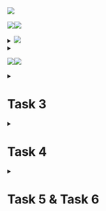 <img src="https://fonts.freepik.com/api/render?variantId=11811&fontSize=72&text=Tasks+for+VSD+Squadron+FM">
<p><img src="https://fonts.freepik.com/api/render?variantId=11255&fontSize=24&text=This%20repo%20is%20created%20by%20Axat%20Gadhwal%20oF%20Gra"><img src="https://fonts.freepik.com/api/render?variantId=11255&fontSize=24&text=de%207th%20of%20APS%20Varanasi"></p>
<details><summary><img src="https://fonts.freepik.com/api/render?variantId=12086&fontSize=48&text=Task%201%20%3A%20Verilog%20code%20and%20PCF%20File%20Analysis"></summary>

<details><summary><H2>⚠Precautions and Steps before starting</H2></summary>

We need to make sure several things...

 <H3> - @ First refer to Datasheet and make sure that all steps are performed correctly.</H3>
           + Refer to <a href="https://github.com/Axat-Gadhwal/VSD-Squadron-FM-Project/commit/364cd6ba9da9dd026fda9a84b65e62c78609b679"> Datasheet</a>

> Make sure that all steps in the datasheet are performed correctly{installation, setup, etc.....}

## Let's begin...😲😲

After starting The Virtual Machine, it should look as follows :-
<br><Img Src="https://github.com/Axat-Gadhwal/Images-VSD-Internship/blob/main/Screenshot%20(257).png?raw=true">

### Open the terminal
<Img src="https://github.com/Axat-Gadhwal/Images-VSD-Internship/blob/main/Screenshot%20(264).png?raw=true">

### Navigate to `VSDSquadron_FM` directory because all projects are located there.
> Later navigating to the `blink_led` directory because all the things required to flash led like Makefile, ASC Code
<Img src="https://github.com/Axat-Gadhwal/Images-VSD-Internship/blob/main/Screenshot%20(266).png?raw=true">

### Seeing the contents of the blink_led....
<Img Src="https://github.com/Axat-Gadhwal/Images-VSD-Internship/blob/main/Screenshot%20(267).png?raw=true">

## Now we have made the base... Learning about these in later documents...

</details>

<details><summary><H2>Navigating files needed to execute the RGB Led Blinking Program</H2></summary>

## Till now we had seen the contents of the "blink_led" directory. Studing in deeper about them now....

> Use `nano` to see the files in a text editor called **nano**. Such as `nano Makefile` to see the Makefile, etc....

## Contents of "blink_led":-

### 1. Makefile
<br>`nano Makefile` to see the Makefile
<img src="https://github.com/Axat-Gadhwal/Images-VSD-Internship/blob/main/Screenshot%20(268).png?raw=true">
<br>Makefile Content
<img src="https://github.com/Axat-Gadhwal/Images-VSD-Internship/blob/main/Screenshot%20(269).png?raw=true">

### 2. Verilog Code{rgb_blink.v}
> `.v` stands for verilog
<p>`nano rgb_blink.v` to see the  Verilog file</p>
<img src="![image](https://github.com/user-attachments/assets/5bd39a72-a6c6-4a13-aef2-31487a2f1aa3)">
 <p>Verilog file content</p>
<img src="https://github.com/Axat-Gadhwal/Images-VSD-Internship/blob/main/Screenshot%20(271).png?raw=true">

### 3. PCF File{VSDSquadronFM.pcf}
> `.pcf` stands for PCF file format such as `.txt`.
<p>`nano VSDSquadronFM.pcf` to see the PCF File</p>
<img src="https://github.com/Axat-Gadhwal/Images-VSD-Internship/blob/main/Screenshot%20(272).png?raw=true">
<br>PCF File Content
<img src="https://github.com/Axat-Gadhwal/Images-VSD-Internship/blob/main/Screenshot%20(273).png?raw=true">

### 4. JSON Code{rgb_blink.json}
> `.json` stands for **json** file format.
<p>JSON File Content</p>
<img src="https://github.com/Axat-Gadhwal/Images-VSD-Internship/blob/main/Screenshot%20(274).png?raw=true">

### 5. ASC Code{rgb_blink.asc}
> `.asc` for **asc** file format.
<p>`nano rgb_blink.asc` to see the ASC File</p>
<img src="https://github.com/Axat-Gadhwal/Images-VSD-Internship/blob/main/Screenshot%20(275).png?raw=true">
> Unable to show the `asc` file's content. See later topics to see that...

### 6. Module Timings{rgb_blink.timings}
> `.timings` for **Module Timings**.
<P>`nano rgb_blink.timings` to see the Module Timings' file.</P>
<img src="https://github.com/Axat-Gadhwal/Images-VSD-Internship/blob/main/Screenshot%20(276).png?raw=true">
<br> Module Timings File Content
<img src="https://github.com/Axat-Gadhwal/Images-VSD-Internship/blob/main/Screenshot%20(277).png?raw=true">

</details>

<details><summary><H2> Step 1 - Understanding the Verilog code</H2></summary>
  


##  We need to understand this verilog code:-
     //----------------------------------------------------------------------------
    //                                                                          --
    //                         Module Declaration                               --
    //                                                                          --
    //----------------------------------------------------------------------------
    module top (
      // outputs
      output wire led_red  , // Red
      output wire led_blue , // Blue
      output wire led_green , // Green
      input wire hw_clk,  // Hardware Oscillator, not the internal oscillator
      output wire testwire
    );
    
      wire        int_osc            ;
      reg  [27:0] frequency_counter_i;
    
      assign testwire = frequency_counter_i[5];
     
      always @(posedge int_osc) begin
        frequency_counter_i <= frequency_counter_i + 1'b1;
      end
    
    
    //----------------------------------------------------------------------------
    //                                                                          --
    //                       Counter                                            --
    //                                                                          --
    //----------------------------------------------------------------------------
    
    //----------------------------------------------------------------------------
    //                                                                          --
    //                       Internal Oscillator                                --
    //                                                                          --
    //----------------------------------------------------------------------------
      SB_HFOSC #(.CLKHF_DIV ("0b10")) u_SB_HFOSC ( .CLKHFPU(1'b1), .CLKHFEN(1'b1), .CLKHF(int_osc));
    
    
    //----------------------------------------------------------------------------
    //                                                                          --
    //                       Instantiate RGB primitive                          --
    //                                                                          --
    //----------------------------------------------------------------------------
      SB_RGBA_DRV RGB_DRIVER (
        .RGBLEDEN(1'b1                                            ),
        .RGB0PWM (1'b0), // red
        .RGB1PWM (1'b0), // green
        .RGB2PWM (1'b1), // blue
        .CURREN  (1'b1                                            ),
        .RGB0    (led_red                                       ), //Actual Hardware connection
        .RGB1    (led_green                                       ),
        .RGB2    (led_blue                                        )
      );
      defparam RGB_DRIVER.RGB0_CURRENT = "0b000001";
      defparam RGB_DRIVER.RGB1_CURRENT = "0b000001";
      defparam RGB_DRIVER.RGB2_CURRENT = "0b000001";
    
    endmodule
## Purpose

  ### The purpose of this Verilog code is that it controls the RGB Led based on the Clock Inputs

  
   <details><summary><H3> Explanation of Verilog code </H3></summary>
     
<p>We need to understand this verilog code :-</p>


   
       module top (
      // outputs
      output wire led_red  , // Red
      output wire led_blue , // Blue
      output wire led_green , // Green
      input wire hw_clk,  // Hardware Oscillator, not the internal oscillator
      output wire testwire
     );






## Module Declaration

<p>The line module top ( begins the definition of a module named top. In Verilog, a module is a fundamental building block that encapsulates a design or a part of a design</p>







## Ports

<p>The ports are defined within the parentheses. Ports are the inputs and outputs of the module that allow it to interact with other modules or external signals.</p>

### Output Ports
 
   **output wire led_red:**
  This declares an output port named led_red, which is a wire type. It is intended to control the red component of an RGB LED.

  **output wire led_blue:**
  This declares an output port named led_blue, which controls the blue component of the RGB LED.

 **output wire led_green:**
This declares an output port named led_green, which controls the green component of the RGB LED.



### Input Ports

**input wire hw_clk:**
This declares an input port named hw_clk, which is a wire type. It represents the hardware oscillator clock input. This clock signal is used to synchronize operations within the module.









### Additional Output Port

**output wire testwire**
This declares another output port named testwire. The purpose of this port is typically for testing or debugging purposes, allowing you to output a signal that can be monitored externally.







### Summary

<p>The top module is designed to control an RGB LED with three output ports (for red, blue, and green) and takes a hardware clock input. It also includes an additional output for testing purposes. The actual functionality of how these outputs are driven would be defined in the rest of the module's code, which is not included in this snippet.</p>










</details>


<details><summary><H3>Internal Logic Components Analysis</H3></summary>


<details><summary><H4>Internal Oscillator (SB_HFOSC) instantiation</H4></summary>

#### The internal oscillator in the Verilog code is instantiated using the SB_HFOSC module, which generates a high-frequency clock signal for the design. Here’s a brief overview of its instantiation:

       SB_HFOSC #(.CLKHF_DIV ("0b10")) u_SB_HFOSC (
          .CLKHFPU(1'b1), // Power-up the oscillator
          .CLKHFEN(1'b1), // Enable the oscillator
          .CLKHF(int_osc) // Output clock signal
      );

## Purpose

<p>Generates a high-frequency clock signal (int_osc).</p>





## Parameters

#### CLKHF_DIV ("0b10"): 
Divides the output frequency by 2.








## Connections{Control Signals}

### CLKHFPU
<p>This connection basically powers up the oscillator</p>








### CLKHFEN

<P>This connection basically enables the Oscillator</P>










### CLKHF


<p>Output connected to internal int_osc signal</p>















## Summary

<p>This oscillator provides the clock signal used by the frequency counter and other components in the design.</p>










</details>






<details><summary style="font-size: 34em;"><H4>Frequency Counter Logic</H4></summary>
 
- A 28-bit register (frequency_counter_i) counts clock cycles from the internal oscillator.
* It increments on each rising edge of int_osc.

  <br>The 5th bit of the counter is assigned to testwire, which can be used for testing.

<p><A href="https://en.wikipedia.org/wiki/Frequency_counter#:~:text=Most%20frequency%20counters%20work%20by%20using%20a%20counter%2C,display%2C%20and%20the%20counter%20is%20reset%20to%20zero.">Explained briefly</A></p>

</details>


<details><summary><H4>RGB Led Driver (SB_RGBA_DRV) Overview</H4></summary>

<p>In the provided Verilog code, the RGB LED driver is instantiated using the SB_RGBA_DRV module. This module is specifically designed to control RGB LEDs, allowing for the adjustment of color and brightness through PWM (Pulse Width Modulation) signals.</p>

<details><summary><H5>Key components of the RGB Led Driver</H5></summary>

    
    
### Instantiation

    SB_RGBA_DRV RGB_DRIVER (
            .RGBLEDEN(1'b1), // Enable the RGB LED driver
            .RGB0PWM (1'b0), // Red PWM signal
            .RGB1PWM (1'b0), // Green PWM signal
            .RGB2PWM (1'b1), // Blue PWM signal
            .CURREN  (1'b1), // Enable current for the RGB LED
            .RGB0    (led_red),   // Connect to the red LED output
            .RGB1    (led_green), // Connect to the green LED output
            .RGB2    (led_blue)   // Connect to the blue LED output
        );




## Parameters

### RGBLEDEN

<p>This signal enables the RGB LED driver. It must be set to 1 for the driver to function.</p>



### RGB0PWM, RGB1PWM, RGB2PWM

These signals control the ` PWM ` for the **red**, **green**, and **blue** channels, respectively. A value of 1 means the LED is on, while 0 means it is ` off `.




### Curren
 This signal enables the current for the ` RGB LED `. It must be set to 1 for the LED to receive power.




#### RGB0, RGB1, RGB2

These are the actual output connections to the ` RGB LED ` for the **red, green, and blue** channels.














### Functionality

- The ` RGB LED ` driver takes the **PWM** signals and controls the brightness of each color channel of the RGB LED.
+ By adjusting the **PWM** signals, you can create different colors by mixing the intensities of red, green, and blue light.
* In the provided code, the driver is configured to turn on the blue LED (**RGB2PWM** is set to 1) while keeping the red and green LEDs off (RGB0PWM and RGB1PWM are set to 0).









### Current Settings

    defparam RGB_DRIVER.RGB0_CURRENT = "0b000001"; // Red current
    defparam RGB_DRIVER.RGB1_CURRENT = "0b000001"; // Green current
    defparam RGB_DRIVER.RGB2_CURRENT = "0b000001"; // Blue current

  <p>These parameters set the current levels for each color channel. The values can be adjusted to change the brightness of each LED color.</p>

> Current settings: All LEDs set to "0b000001" (minimum current)



### Output Connections

    RGB0 → led_red
    RGB1 → led_green
    RGB2 → led_blue








</details>














</details>








</details>


<details><summary><H3>Summary of Part 1 </H3></summary>

<details><summary><H4>Purpose</H4></summary>

This Verilog module serves as an RGB LED controller, integrating an internal oscillator and a frequency counter to facilitate precise management of RGB LED outputs. By providing a stable internal clock source, the module ensures reliable timing for LED operations while incorporating a dedicated test signal for external monitoring. This design is particularly well-suited for embedded systems that require consistent LED performance with minimal reliance on external components.








</details>

<details><summary><H4>Internal Logic and Oscillator</summary>

At the heart of the module is a high-frequency oscillator (SB_HFOSC), which acts as the internal timing source. The output from this oscillator drives a 28-bit frequency counter that increments with each clock cycle. This counter not only tracks timing information but also outputs its 5th bit to the ` testwire ` , enabling external observation of the counter's state. This setup allows for effective monitoring and debugging of the module's timing behavior.




</details>

<details><summary><H4>RGB Led Driver Functionality</summary>


The RGB LED driver (SB_RGBA_DRV) is responsible for controlling the LED outputs with the following key features:

### Current-Controlled Outputs

<p>Each color channel is configured with a minimum current setting of "0b000001," ensuring proper brightness levels.</p>


### Pulse Width Modulation

The driver utilizes PWM control for each color channel, allowing for dynamic adjustments in brightness and color mixing.



### Fixed Configuration

- The blue LED is configured to operate at maximum brightness (RGB2PWM = 1'b1), providing a vibrant blue output.
+ The red and green LEDs are set to minimum brightness (RGB0PWM = RGB1PWM = 1'b0), effectively turning them off.

#### This configuration enables the module to deliver precise control over the RGB LED's color output, ensuring stable operation while facilitating easy testing and monitoring capabilities.














</details>


</details>








</details>

<details><summary><H2>Step 2 - Creating the PCF File</H2></summary>

### That's the PCF File

    set_io  led_red	39
    set_io  led_blue 40
    set_io  led_green 41
    set_io  hw_clk 20
    set_io  testwire 17

<details><summary><H3>Overview of the PCF File</H3></summary>

 #### The PCF (Physical Constraints File) is used to define the physical pin assignments for the FPGA design. It specifies which physical pins on the FPGA correspond to the input and output ports defined in the Verilog code.

<details><summary><H4>Purpose</H4></summary>

#### The purpose of the PCF file is to map the logical signals defined in the Verilog module to the physical pins of the FPGA. This mapping is crucial for ensuring that the hardware behaves as intended when the design is implemented on the FPGA.


</details>

<details><summary><H4>Structure of the PCF File</H4></summary>

### The PCF file consists of pin assignments that specify the following:


### Pin Name

<p>The name of the physical pin on the FPGA</p>



### Signal Name

**The corresponding signal from the Verilog code.**





### Direction

Indicates whether the pin is an input or output.



















</details>

<details><summary><H4>Pin Assignments explained</summary>

**Each line in the PCF file corresponds to a specific pin assignment:** 


## set_io led_red 39

This line assigns the `led_red` output from the Verilog module to physical pin 39 on the FPGA. The ability to control the red LED is essential for color mixing in the RGB LED. By adjusting the PWM signal for this pin, the brightness of the red light can be varied, allowing for a wide range of colors when combined with green and blue.




## set_io led_blue 40
This line assigns the `led_blue` output to pin 40. Similar to the red LED, the blue LED's brightness is controlled via PWM. This pin is crucial for producing colors that require blue light, such as purple when mixed with red or cyan when mixed with green.



## set_io led_green 41

This line assigns the `led_green` output to pin 41. The green LED is vital for creating a full spectrum of colors. By varying the PWM signal on this pin, the intensity of the green light can be adjusted, enabling the creation of colors like yellow (when mixed with red) and white (when all colors are combined).


## set_io hw_clk 20
This line assigns the `hw_clk input` to pin 20. Provides the clock signal for synchronization. The clock signal is fundamental for the operation of digital circuits. It ensures that all components of the Verilog module operate in sync, particularly the frequency counter that drives the timing for the RGB LED driver.


## set_io testwire 17


This line assigns the `testwire output` to pin 17. This pin is important for debugging and verifying the functionality of the design. By monitoring the state of the testwire, developers can ensure that the internal oscillator and frequency counter are working correctly, which is critical for the overall performance of the RGB LED controller.








</details>


<details><summary><H4>Conclusion</H4></summary>

**These assignments ensure that the signals from the Verilog code are correctly routed to the appropriate pins on the FPGA for proper operation.**




</details>










</details>






</details>

<details><summary><H2>Step 3 - Integrating with the VSDSquadron FPGA Mini Board</H3></summary>

### Useful Links

- <a href="https://github.com/Axat-Gadhwal/VSD-Squadron-FM-Research-Internship/blob/main/Makefile">Access Makefile Here</a>
+ <a href="https://github.com/Axat-Gadhwal/VSD-Squadron-FM-Research-Internship/blob/main/VSDSquadronFMDatasheet.pdf">Access Datasheet Here</a>
* <a href="https://github.com/Axat-Gadhwal/VSD-Squadron-FM-Research-Internship/blob/main/ASC%20Code">Access ASC Code Here</a>
- <a href="https://github.com/Axat-Gadhwal/VSD-Squadron-FM-Research-Internship/blob/main/JSON%20Code">Access JSON Code Here</a>
+ <a href="https://github.com/Axat-Gadhwal/VSD-Squadron-FM-Research-Internship/blob/main/Module%20Timings">Access Module Timings Here</a>


<details><summary><H3>Steps to follow</H3></summary>

## We need to follow the following steps for flashing the RGB Led:-

<details><summary><H3>1. Review the FPGA Squadron FM <a href="https://github.com/Axat-Gadhwal/VSD-Squadron-FM-Research-Internship/blob/main/VSDSquadronFMDatasheet.pdf"> Datasheet</H3></summary>

#### To Understand its Features and Pinout


</details>

<details><summary><H3>2. Correlate Connections</H3></summary>

#### Use the datasheet to correlate the physical board connections with the PCF file and Verilog code




</details>

<details><summary><H3>3. Connect the Board to the Computer</H3></summary>

 #### Follow the instructions in the datasheet (e.g., using USB-C and ensuring FTDI connection).

> After connecting the board, Type `lsusb` to see if the board is connected or not...
> <img src="https://github.com/Axat-Gadhwal/Images-VSD-Internship/blob/main/Screenshot%20(278).png?raw=true">
> If you see something like `Future Technology Devices International...` something. You can conclude that the FPGA Board is connected.

### After connecting the board using USB-C, the board should look as follows:-

> Red light make us conclude that the board is connected.

<img src="https://github.com/Axat-Gadhwal/Images-VSD-Internship/blob/main/IMG-20250321-WA0018.jpg?raw=true">



</details>

<details><summary><H3>4. Follow the Makefile for Building and Flashing the Verilog Code:</H3></summary>

1. Run `make clean` to clear any previous builds.
   
2. Run `make build` to compile the Design.
  <img src="https://github.com/Axat-Gadhwal/Images-VSD-Internship/blob/main/Screenshot%20(279).png?raw=true">
3. Run `sudo make flash` to program the **FPGA** Board.
   <img src="https://github.com/Axat-Gadhwal/Images-VSD-Internship/blob/main/Screenshot%20(280).png?raw=true">

</details>

<details><summary><H3>5. Observe the Behaviour of RGB Led</H3></summary>

<p>Confirm successful programming by checking that the RGB LED blinks on the board.</p>

> After Running `make clean`, the board should appear as follows...
> <img src ="https://github.com/Axat-Gadhwal/Images-VSD-Internship/blob/main/IMG-20250321-WA0020.jpg?raw=true">





</details>

<details><summary><H3>Final Expected Behaviour</H3></summary>

 



### After "sudo make flash" the board should look as follows

https://github.com/user-attachments/assets/c7c5b021-d3b8-4a99-b1d9-c037566a84ae
 
 
</details>




</details>





</details>

<details><summary><H2>Step 4 - Final Documentation</H2></summary>

### This is a comprehensive report of all the 3 steps 


<details><summary><H3>Summary of Verilog Code Functionality</summary>

The Verilog code implements an RGB LED controller that utilizes an internal oscillator and a frequency counter to manage the RGB LED outputs. It allows for dynamic control of the LED colors based on clock inputs, enabling various color combinations through PWM (Pulse Width Modulation).






</details>

<details><summary><H3>Pin Mapping Details</H3></summary>

 #### The following pin assignments are defined in the PCF file:

<br>`led_red`--> Pin 39: Controls the red LED component.
<br>`led_blue`--> Pin 40: Controls the blue LED component.
<br>`led_green`--> Pin 41: Controls the green LED component.
<br>`hw_clk`--> Pin 20: Provides the clock signal for synchronization.
<br>`testwire`--> Pin 17: Outputs a test signal for monitoring.


</details>

<details><summary><H3>Integration Steps:</H3></summary>

- Reviewed the FPGA Mini board datasheet for features and pinout.
+ Mapped physical connections to the PCF file and Verilog code.
* Connected the board to the computer via USB-C.
- Followed the Makefile to build and flash the design.
     - Executed `make clean`, `make build`, and `sudo make flash`.
* Observed the RGB LED behavior to confirm successful programming.
- Observed the Final behaviour as :-
https://github.com/user-attachments/assets/c7c5b021-d3b8-4a99-b1d9-c037566a84ae  



</details>

<details><summary><H3>Challenges faced and Solutions Implemented</H3></summary>

### Faced challenges. But there were not many challenges. Main challenges were :

- The Oracle Virtual Box, sometimes frustrated me... I downloaded the `Extension File{ext.}` and when I tried to open Virtual Box. It showed problems, So I just opened the Extension File and luckily, then it worked, Like A **Hack** !!
+ Was very hard to understand things - just googled it and got hints....

**This is neither a Problem nor Solution, I just wanted that please add some projects similar to that of the VSD Squadron MINI like Smart Door, etc using Servo Motor.... Please**






</details>

</details>

</details>

<details><summary><p><Img src="https://fonts.freepik.com/api/render?variantId=12086&fontSize=48&text=Task%202%20%3A%20Implementing%20a%20Uart%20Loopback%20Mecha"><img src="https://fonts.freepik.com/api/render?variantId=12086&fontSize=48&text=nism"></p></summary>


<details><summary><H2>Objective</H2></summary>

The objective of this task is to implement a UART (Universal Asynchronous Receiver-Transmitter) loopback mechanism. This mechanism allows transmitted data to be immediately received back, facilitating the testing of UART functionality. By routing the transmitted data from the TX (Transmit) pin directly to the RX (Receive) pin, we can verify that the UART communication is functioning correctly without the need for external devices.



</details>

<details><summary><H2>Step 1 : Study the Existing Code</summary>

### UART is a widely used hardware communication protocol that enables serial communication between devices. It operates using two primary data lines:

- **TX(Transmit)** - The line used to send data from the device.
+ **RX(Recieve)**  - The line used to receive data into the device.

## Understanding the UART Loopback Mechanism

<p> A UART loopback mechanism is a diagnostic feature that allows the system to test its own communication capabilities. In this mode, any data sent to the TX pin is routed back to the RX pin of the same module. This setup is particularly useful for verifying that both the TX and RX lines are functioning correctly.</p>


## Existing Code:  
<p>The code for the UART loopback mechanism can be found in the repository <a href="https://github.com/thesourcerer8/VSDSquadron_FM/tree/main/uart_loopback">here</a>. This code includes the necessary Verilog modules to implement the UART protocol and the loopback functionality.</p>


<details><summary><H3>Analysis of the Existing code</H3></summary>


 The existing code for the UART loopback mechanism is designed to facilitate serial communication between the FPGA and external devices. It consists of two main components: the top module and the UART transmission module. Below is a detailed analysis of each component.


## 1. Top Module (top.v)

### The top module integrates the UART functionality and controls the RGB LEDs. Key features include:

- Module Declaration:

       module top (
        output wire led_red,   // Red LED output
        output wire led_blue,  // Blue LED output
        output wire led_green, // Green LED output
        output wire uarttx,    // UART Transmission pin
        input wire uartrx,     // UART Reception pin
        input wire hw_clk      // Hardware clock input
       );

     - This section declares the inputs and outputs of the top module. The `uart tx` pin is used for transmitting data, while the uartrx pin is used for receiving data. The RGB LEDs provide visual feedback based on the UART activity.

+ Internal Oscillator

The internal oscillator generates the clock signal for UART operation:

    SB_HFOSC #(.CLKHF_DIV ("0b10")) u_SB_HFOSC ( .CLKHFPU(1'b1), .CLKHFEN(1'b1), .CLKHF(int_osc

**This oscillator is configured to run at a specific frequency, which is essential for timing the UART communication.**..

* Loopback Logic:

The TX output is connected to the RX input, enabling loopback:

    assign uarttx = uartrx;


- RGB LED Control:

The RGB LED driver provides visual feedback based on the RX data:

     SB_RGBA_DRV RGB_DRIVER (
       .RGBLEDEN(1'b1),
       .RGB0PWM(uartrx),
       .RGB1PWM(uartrx),
       .RGB2PWM(uartrx),
       .CURREN(1'b1),
       .RGB0(led_green),
       .RGB1(led_blue),
       .RGB2(led_red)
     );


## 2. . UART Transmission Module (`uart_tx_8n1.v`)

This module handles the transmission of data over UART using the 8N1 format.

- Module Declaration:

      module uart_tx_8n1 (
          clk,        // input clock
          txbyte,     // outgoing byte
          senddata,   // trigger tx
          txdone,     // outgoing byte sent
          tx          // tx wire
      );

+ State Machine:

The module uses a state machine to manage the transmission process:

     parameter STATE_IDLE=8'd0;
     parameter STATE_STARTTX=8'd1;
     parameter STATE_TXING=8'd2;
     parameter STATE_TXDONE=8'd3;


* Transmission Logic:

The logic for sending data is implemented in an always block that triggers on the clock's rising edge:

     always @ (posedge clk) begin
         // Start sending?
         if (senddata == 1 && state == STATE_IDLE) begin
             state <= STATE_STARTTX;
             buf_tx <= txbyte;
             txdone <= 1'b0;
         end
         // Additional logic for sending bits...
     end




</details>




</details>


<details><summary><H2>Step 2 : Design Documentation</H2></summary>

<details><summary><H3>Block Diagram Illustrating the UART Loopback Architecture.</H3></summary>

## How to create Block Diagram ?🤔🤔

Block Diagrams are specific diagrams used to represent a flow or structure in an easy way..

Hints for creating the block diagram!!😣

- The internal oscillator (SB_HFOSC) implements a high - frequency oscillator.
     - Also generates internal clock signal(int_osc)
     - **Basically this means that the internal clock signal(int_osc) will be a high frequency oscillator.**
+ Also there is a 28 bit frequency counter(frequency_counter_i) which implements on every positive edge of internal oscillator(int_osc)
* The TX and RX {Transmit and Recieve} pins are connected directly with loopback.
* The RGB LED Driver {SB_RGBA_DRV} controls the three ports or channels :- led_red, led_blue, and led_green.
* Control Signals include RGB_LEDEN and Curren.

### With the help of the following hints, our Block Diagram will look as :-


![Screenshot (308)](https://github.com/user-attachments/assets/2af6f60c-cc63-4521-bb95-829e131f537a)
 

 



</details>

<details><summary><H3>Detailed circuit diagram showing connections between the FPGA and any Peripheral Devices used</H3></summary>

In the UART loopback mechanism, peripheral devices play a crucial role in enhancing the functionality of the FPGA. They allow for data input, output, and communication, making the system more versatile. The loopback feature itself is a testing mechanism that can be used to verify the functionality of these peripheral devices by ensuring that data sent from the TX pin is correctly received on the RX pin, allowing for immediate feedback and validation of the communication path.

## Types of Peripheral Devices

1️. Input Devices – Send data to the system
<br>🔹 Examples: Keyboard, Mouse, Microphone, Joystick, Scanner, Camera

2️.  Output Devices – Display or transmit information from the system
<br>🔹 Examples: Monitor, Speaker, Printer, LED Display, Buzzer

3️.  Storage Devices – Store data permanently or temporarily
<br>🔹 Examples: Hard Drive (HDD), Solid State Drive (SSD), USB Flash Drive, SD Card

4️.  Communication Devices – Enable data transfer between systems
<br>🔹 Examples: Wi-Fi Adapter, Ethernet Card, Bluetooth Module, UART Module

## 📌 Key Components & Their Functions

1️. Power Supply (VCC & GND)
+ Provides 3.3V power to the FPGA and peripherals.

- VCC (3.3V) → Supplies power to FPGA and USB-UART Bridge.

* GND (Ground) → Common ground connection for all components.

2️. FPGA Core (ICE40UP5K)
+ The main processing unit.

- Handles UART communication, LED control, and timing generation.

3️. USB-UART Bridge (FTDI FT232H)

+ Connects the FPGA to the PC for serial communication.

- TX (FPGA Pin 14) → RX (USB-UART Bridge)

* RX (FPGA Pin 15) → TX (USB-UART Bridge)

+ Powered by 3.3V & GND.

4️. UART Interface & UART Loopback

+ TX (Transmitter) and RX (Receiver) are connected internally to form a loopback.

- This means any data sent from the PC to the FPGA is immediately echoed back.

* Used for testing UART functionality.

5️. Internal Oscillator (int_osc)

+ Provides a clock signal for the FPGA.

- Connected to FPGA Pin 20.

* Used for timing UART operations.

6️. Frequency Counter (frequency_counter_i)

 + Generates a 9600Hz clock needed for UART baud rate.

- Takes input from int_osc and divides the frequency.

7️. RGB LEDs & RGB LED Driver

+ LEDs provide visual feedback on UART activity.

- Connected to FPGA Pins 39 (Red), 40 (Green), and 41 (Blue).

* LED Driver ensures proper current flow and brightness control.

## Circuit Diagram will look as follows:-
> © Drawn in draw.io

![Screenshot (310)](https://github.com/user-attachments/assets/d1efe0fd-bb97-47ab-8e7b-9046ed294381)



</details>

</details>

<details><summary><H2>Step 3 : Implementation</H2></summary>

<details><summary><H3>Steps to Transmit Code to the FPGA Board</H3></summary>

1. First run the Virtual Machine with the help of <a href="https://github.com/Axat-Gadhwal/VSD-Squadron-FM-Research-Internship/blob/main/VSDSquadronFMDatasheet.pdf"> Datasheet</a>.
2. Now create a folder and name it `uart_loopback_project` in desktop as follows:

![Screenshot (311)](https://github.com/user-attachments/assets/856d53f3-b5af-4feb-8a39-41f93450c98e)

3. Now open the terminal create the following files:-
<br>i.<a href="https://github.com/Axat-Gadhwal/VSD-Squadron-FM-Research-Internship/blob/main/Task%202%20%20necessary%20files/Makefile">Makefile</a>
<br>ii.<a href="https://github.com/Axat-Gadhwal/VSD-Squadron-FM-Research-Internship/blob/main/Task%202%20%20necessary%20files/VSDSquadronFM.pcf">PCF File</a>
<br>iii.<a href="https://github.com/Axat-Gadhwal/VSD-Squadron-FM-Research-Internship/blob/main/Task%202%20%20necessary%20files/top.v"> top module{verilog} file</a>
<br>iv.<a href="https://github.com/Axat-Gadhwal/VSD-Squadron-FM-Research-Internship/blob/main/Task%202%20%20necessary%20files/uart_trx.v"> uart verilog file</a>

## Steps needed to follow for creating the above files:-

<br>**1**. Open Firefox in your Virtual Machine
<br>**2**. Sign in into the web browser and access the Gmail link of the <a href="https://github.com/thesourcerer8/VSDSquadron_FM/tree/main/uart_loopback">uart_loopback</a>project.
<br>**3**. Now follow the following steps:-
<br>(a). Open the terminal and navigate into the `uart_loopback_project` directory created earlier.

![Screenshot (312)](https://github.com/user-attachments/assets/7006ba8d-47ed-478c-851c-dd0e9f53bfb5)

<br>(b) i. Now type `nano Makefile` so that a new file named **Makefile** gets created in the **Nano** editor.

![Screenshot (313)](https://github.com/user-attachments/assets/f695928a-50e8-4115-8ced-0b6f274cf238)

<br>    ii. Now enter the Makefile content and then press Ctrl+`x` and then Ctrl+`y` and then `Enter` to save and exit.

![Screenshot (325)](https://github.com/user-attachments/assets/0df24cf1-f8a3-4a5c-9609-6b6bf42a387a)

<br>(c) i. Now type `nano top.v` to create the Verilog file.

![Screenshot (314)](https://github.com/user-attachments/assets/a6fc1760-1530-428f-b99f-700b8bc90e12)

<br>    ii. Now enter the Verilog File Content and then save it.

![Screenshot (315)](https://github.com/user-attachments/assets/f7a3189e-6ae3-460f-a975-c5bf29aadc98)

<br>(d) i. Now type `nano uart_trx.v` to create the uart_trx verilog file.

![Screenshot (316)](https://github.com/user-attachments/assets/76ca75e4-4fbb-4f0e-b5ce-ca90d35f11b4)

<br>    ii. Now enter the Verilog File Content and Save it.

![Screenshot (317)](https://github.com/user-attachments/assets/3c1e4f56-f869-4248-9382-968d4d6f063a)

<br>(e) i. Now type `VSDSquadronFM.pcf` to create the PCF File.

![Screenshot (318)](https://github.com/user-attachments/assets/2fa3b2e1-e955-49a0-bf6a-6171707d0d36)

<br>    ii. Now enter the PCF File content and save it.

![Screenshot (326)](https://github.com/user-attachments/assets/19a1b520-d79f-4c1b-a1e1-25343a7371e0)

## Steps to transmit the code

1. Now type `ls -ltr` to see the File Contents.

![Screenshot (319)](https://github.com/user-attachments/assets/ae1ee586-8f9a-40d7-91bf-ede7d2c8333f)

> As we can see that all the files we need are created.

2. Now connect the FPGA Board with the help of <a href="https://github.com/Axat-Gadhwal/VSD-Squadron-FM-Research-Internship/blob/main/VSDSquadronFMDatasheet.pdf">Datasheet</a>.
3. Type `lsusb` to ensure that the board is connected.
     - If you see something as " Future Technologies...." ; This means that the FPGA Board is connected successfully and the computer system is recognising it.

![Screenshot (320)](https://github.com/user-attachments/assets/b2b3043e-7bf8-4b30-939e-d4aea3f44157)

4. Now type `make clean` to clear any previous build.

![Screenshot (320)](https://github.com/user-attachments/assets/b2b3043e-7bf8-4b30-939e-d4aea3f44157)

5. Now type `make build` to compile builds.

![Screenshot (321)](https://github.com/user-attachments/assets/b06dcbeb-d17a-4daa-8fcb-d4456e048aeb)

6. Now type `sudo make flash` to flash the FPGA Board.

![Screenshot (322)](https://github.com/user-attachments/assets/50fce659-f2cb-4df8-bbbb-c8db98e1aac9)




</details>




























</details>

<details><summary><H2>Step 4 : Testing and Verification</H2></summary>

## Using Picocom for Testing and Verification

1. Open the Virtual Machine.
2. Now navigate to the `uart_loopback_project` file created earlier.
3. Then type `sudo apt install picocom` to install the picocom.
4. Type `picocom --version` to check the **Picocom**'s version and ensure that if it is downloaded correctly.
5. Connect the FPGA Board.
6. Now type `make terminal`.

![Screenshot (327)](https://github.com/user-attachments/assets/ea495e87-ec2d-4a65-94ef-0d9b16d756f7)

7. Now you can see that whatever you type is recieved back called "loopback".

![Screenshot (328)](https://github.com/user-attachments/assets/a596bf35-7f2e-4b4b-98f2-d90fe0993cba)
 
8. Now press CTRL + `a` +`x` to exit the **Picocom** terminal.

![Screenshot (329)](https://github.com/user-attachments/assets/58890221-f085-4971-a359-714120462f06)





</details>

<details><summary><H2>Step 5 : Documentation</H2></summary>

# Summary of the Report

## Objective

<p>The main goal of this project was to set up and test a Universal Asynchronous Receiver-Transmitter (UART) loopback system using an FPGA board. In this setup, data that is sent out is immediately received back, making it a useful way to check if UART communication is working properly. The project involved learning the theory, designing the system, building the hardware, and testing the UART loopback function on the VSDSquadron FPGA Mini.</p>

<details><summary><H3>Step 1 : Study the existing code</H3></summary>

**Conceptual Framework**: UART is a fundamental serial communication protocol employing distinct TX (Transmit) and RX (Receive) channels for bidirectional data transmission.

**Loopback Mechanism**: The implementation of a loopback entails directly connecting the TX and RX pins, thereby enabling autonomous communication testing.

**Code Analysis**:

- **Top Module (top.v)**: Governs UART operations and LED-based visual feedback.

+ **Internal Oscillator (int_osc)**: Synthesizes high-frequency clock signals essential for timing control.

* **Loopback Logic**: Implements a direct assignment of TX to RX to establish the loopback mechanism.

- **RGB LED Driver**: Facilitates status indication via LED illumination corresponding to received data signals.

+ **UART Transmission Module (uart_tx_8n1.v)**: Employs a finite state machine (FSM) approach to manage UART data transmission.











</details>

<details><summary><H3>Step 2 : Design Documentation</H3></summary>

## Block Diagram illustrating the UART loopback architecture.

![Screenshot (308)](https://github.com/user-attachments/assets/2af6f60c-cc63-4521-bb95-829e131f537a)

## Detailed Circuit Diagram showing connections between the FPGA and any peripheral devices used.

![Screenshot (310)](https://github.com/user-attachments/assets/d1efe0fd-bb97-47ab-8e7b-9046ed294381)








</details>

<details><summary><H3>Step 3: Implementation</H3></summary>

## Development & File Structure:

- **Established essential project files (`Makefile`, `PCF file`, `top.v`, `uart_trx_.v`)**.

+ **Configured a virtualized development environment for FPGA synthesis and deployment.**

## Flashing Procedure:

- `make build` - Invoked to compile the Verilog HDL code.

+ `sudo make flash` - Executed to program the FPGA with the synthesized bitstream.

* `lsusb` - Utilized to confirm hardware detection and interface recognition.








</details>

<details><summary><H3> Step 4 : Testing and Verification</H3></summary>

**UART Communication Analysis via Picocom:**

- Installed and configured **picocom** to establish serial communication with the FPGA.

 + Conducted real-time loopback validation by transmitting characters and observing their reception.

* Addressed potential misconfigurations related to baud rate mismatches and hardware connectivity

**Functional Validation:**

- Confirmed data integrity—ensuring transmitted symbols were identically received via the loopback.

+ Verified visual indications through LED state transitions, corresponding to UART activity.





</details>




</details>

</details>

<details><summary><H1>Task 3</H1></summary>





## Objective

<p>The purpose of this project is to develop and validate a UART transmitter module using an FPGA. This module enables serial communication by sending data from the FPGA to an external device, such as a computer or another microcontroller, through the Universal Asynchronous Receiver-Transmitter (UART) protocol.

This documentation provides a detailed breakdown of the code, hardware setup, implementation process, and testing procedures.

</p>

## Understanding Uart Transmission

UART is a widely used serial communication protocol that enables data exchange between devices. The protocol consists of two main lines:

- Tx(Transmit): Sends data from the transmitting device.
+ Rx(Recieve): Recieves data at the recieving device.

### Data Frame in UART(8N1 Configuration)

- **Each byte of data is transmitted in the 8N1 format, meaning:**
      + Data Bits
* No Parity Bit
* 1 Stop Bit

A typical UART data frame consists of:

1. Start Bit (1 bit, Low)

2. Data Bits (8 bits, Least Significant Bit first)

3. Stop Bit (1 bit, High)

The baud rate (speed of transmission) for this project is 9600 bps.






<details><summary><H2>Step 1 : Study the Existing Code</H2></summary>



## **`top.v` (Top-Level Module)**

This file acts as the main control module, integrating various components of the UART transmitter.

### **Module Declaration**

```verilog
module top (
  output wire led_red,  // Red LED Output
  output wire led_blue, // Blue LED Output
  output wire led_green, // Green LED Output
  output wire uarttx, // UART Transmission Pin
  input wire hw_clk  // FPGA Clock Input
);
```

- **`led_red, led_blue, led_green`** – Indicate the system’s status.
- **`uarttx`** – Transmit pin for sending serial data.
- **`hw_clk`** – Hardware clock input for timing control.

### **Clock Frequency Counter**

```verilog
reg [27:0] frequency_counter_i;
reg clk_9600 = 0;
reg [31:0] cntr_9600 = 32'b0;
parameter period_9600 = 625;
```

- **`frequency_counter_i`** – 28-bit counter for timing operations.
- **`clk_9600`** – Generated clock signal for UART (9600 Hz).
- **`cntr_9600`** – Counter to achieve the correct baud rate.
- **`period_9600`** – Determines when to toggle `clk_9600`.

### **UART Transmission Instantiation**

```verilog
uart_tx_8n1 DanUART (
  .clk(clk_9600),
  .txbyte("D"),
  .senddata(frequency_counter_i[24]),
  .tx(uarttx)
);
```

- **`clk(clk_9600)`** – Supplies the 9600 Hz clock.
- **`txbyte("D")`** – Sends the character `'D'` continuously.
- **`senddata(frequency_counter_i[24])`** – Controls when data is sent.
- **`tx(uarttx)`** – Connects to the UART TX pin.

### **Clock Division for 9600 Baud Rate**

```verilog
always @(posedge int_osc) begin
  frequency_counter_i <= frequency_counter_i + 1'b1;
  cntr_9600 <= cntr_9600 + 1;
  if (cntr_9600 == period_9600) begin
    clk_9600 <= ~clk_9600;
    cntr_9600 <= 32'b0;
  end
end
```

- This logic ensures **clk_9600 toggles** at the correct rate for UART transmission.

---

## **`uart_trx.v` (UART Transmission Logic)**

This module implements the **8N1 UART transmission protocol**.

### **State Machine for Transmission**

```verilog
parameter STATE_IDLE=8'd0;
parameter STATE_STARTTX=8'd1;
parameter STATE_TXING=8'd2;
parameter STATE_TXDONE=8'd3;
```

- Defines **four states** for handling transmission.

### **Transmission Control Logic**

```verilog
always @ (posedge clk) begin
  if (senddata == 1 && state == STATE_IDLE) begin
    state <= STATE_STARTTX;
    buf_tx <= txbyte;
    txdone <= 1'b0;
  end
  else if (state == STATE_IDLE) begin
    txbit <= 1'b1;
    txdone <= 1'b0;
  end
```

- On `senddata` trigger, the system moves to **STATE_STARTTX**.
- It loads the byte to be transmitted (`buf_tx`).

### **Sending Start Bit (Low)**

```verilog
if (state == STATE_STARTTX) begin
  txbit <= 1'b0;
  state <= STATE_TXING;
end
```

- The start bit (`0`) is sent.

### **Transmitting 8 Data Bits**

```verilog
if (state == STATE_TXING && bits_sent < 8'd8) begin
  txbit <= buf_tx[0];
  buf_tx <= buf_tx>>1;
  bits_sent = bits_sent + 1;
end
```

- Bits are shifted **one by one** into `txbit`.

### **Stop Bit and Completion**

```verilog
else if (state == STATE_TXING) begin
  txbit <= 1'b1;
  bits_sent <= 8'b0;
  state <= STATE_TXDONE;
end
if (state == STATE_TXDONE) begin
  txdone <= 1'b1;
  state <= STATE_IDLE;
end
```

- Sends the **stop bit (`1`)**.
- **Returns to IDLE state** after completion.

---


</details>

<details><summary><H2>Step 2 : Design Documentation</H2></summary>

To ensure a clear understanding of the UART transmitter module, we need to create two essential diagrams:

# 1. Block diagram detailing the UART transmitter module.

## 1. Identify the Key Components

Every UART transmitter has these core blocks:

## UART Transmitter Block Components

This table summarizes the key components of the UART transmitter module:

| Section             | Function                                    | Example Variable Names (Verilog) |
|---------------------|---------------------------------------------|----------------------------------|
| **Input Signals**   | Provide data, clock, and trigger           | `txbyte`, `clk (int_osc)`, `senddata` |
| **Data Processing** | Stores data and tracks bit transmission    | `buf_tx`, `bits_sent`, `txbit`  |
| **State Machine Control** | Controls the transmission process   | `state`, `Next State Logic`     |
| **Output Signals**  | Provides serial output and status flag     | `tx`, `txdone`                  |

### How to Use This Table
- **Input Signals:** These initiate the transmission process.
- **Data Processing:** Manages storing and shifting the data bits.
- **State Machine Control:** Handles different states of transmission.
- **Output Signals:** Final transmitted data and status indicator.

<img src="https://github.com/user-attachments/assets/8fd1707c-9554-4d2e-98ab-0f3aeb79b644" Height=500 Weidth=400>






# 2. Develop a circuit diagram illustrating the FPGA's UART TX pin connection to the receiving device:

## 1. Identify Key Components
To ensure a complete circuit diagram, you need the following components:

<br>✅ FPGA Board (e.g., Lattice iCE40, Xilinx, or Intel FPGA)
<br>✅ UART-Compatible Device (e.g., PC, microcontroller, USB-to-UART adapter)
<br>✅ Voltage Level Shifter (if required, e.g., FPGA operates at 3.3V and the receiver at 5V)
<br>✅ Decoupling Capacitors (optional but recommended for signal stability)
<br>✅ Common Ground Connection (ensures proper data transmission)

## Circuit Diagram:-

![image](https://github.com/user-attachments/assets/cd24bc96-226d-4858-ad64-76666d7d7f80)













</details>

<details><summary><H2>Step 3 : Implementation</H2></summary>

Till this we created several files in the VM itself. But now we will transmit the code by cloning the repository, thus those files will be created/added automatically to the VM.

## Steps to clone the repository

1. Open the Virtual Machine.
2. On GitHub, navigate to the main page of the repository.
3. Above the list of files, click  Code.

![image](https://github.com/user-attachments/assets/c6f9de06-8be4-47f9-a451-204a3b0a8ed5)
> Screenshot of the list of files on the landing page of a repository. The "Code" button is highlighted with a dark orange outline.
4. Copy the URL for the repository.
     - To clone the repository using HTTPS, under "HTTPS", click .
     - To clone the repository using an SSH key, including a certificate issued by your organization's SSH certificate authority, click SSH, then click .
     - To clone a repository using GitHub CLI, click GitHub CLI, then click .

![image](https://github.com/user-attachments/assets/56d427e3-1e04-4a91-9e67-2f48c54f39a3)
> Screenshot of the "Code" dropdown menu. To the right of the HTTPS URL for the repository, a copy icon is outlined in dark orange.
4. Open Git Bash.
8. Change the current working directory to the location where you want the cloned directory.
9. Type git clone, and then paste the URL you copied earlier.

     git clone https://github.com/YOUR-USERNAME/YOUR-REPOSITORY

## Transmitting the code to the FPGA Board

Till now we have cloned the Github repo. This basically means that we doesn't need to create files for transmission.

Access the necessary files in this <a href="https://github.com/Axat-Gadhwal/VSD-Squadron-FM-Research-Internship/tree/main/Task%203%20necessary%20files"> folder</a>.

1. Create a folder named **`uart_transmitter_module`**.

![Screenshot (334)](https://github.com/user-attachments/assets/2f4e3c45-ddcb-4bef-bb5b-82ac9359d758)

2. Now recall the cloning step. Ensure that before cloning, you are in the correct file/directory in which you want the file to be installed.
3. Your repo file will be created in that file.

![Screenshot (341)](https://github.com/user-attachments/assets/9e5c07b4-a167-4f55-b138-ae642e13692c)

4. Now open the Terminal and navigate to our `uart_transmitter_module` file create earlier.

![Screenshot (342)](https://github.com/user-attachments/assets/f206b718-64a2-4f65-be0f-db550eb05bea)

5. Now type :-

       cd `VSD-Squadron-FM-Research-Internship` \ This is because that's my cloned repository name which is now a folder
       cd `'Task 3 necessary files` \ Files storing the necessary codes

![Screenshot (344)](https://github.com/user-attachments/assets/bd26c4c3-dd80-49f1-9428-8e6db04dad59)

 6. Now type `ls-ltr` to see the file contents.{For the repo}

![Screenshot (343)](https://github.com/user-attachments/assets/b9fdc3f2-7cbc-4ea5-896a-cf2930495fce)

7. Now type `ls-ltr` to see the file contents.{For the codes' file}

![Screenshot (344)](https://github.com/user-attachments/assets/bd26c4c3-dd80-49f1-9428-8e6db04dad59)

8. Now type `lsusb` to ensure if the FPGA Board is connected or not.

![Screenshot (345)](https://github.com/user-attachments/assets/9e51a852-ddc0-42ae-a023-68f51fc67bbc)

9. `make clean` to clear any previous builds.

![Screenshot (346)](https://github.com/user-attachments/assets/a5d3ac62-a01a-4272-83e2-efe6b3ebd6fe)

9. Now type `make build` to compile builds.

![Screenshot (347)](https://github.com/user-attachments/assets/30209715-c513-4111-83ba-bb8281a0512d)



10. Now type `sudo make flash` to transmit the code.

![Screenshot (348)](https://github.com/user-attachments/assets/02f58861-38c6-4eb6-a2f3-c7faa113f8fb)



## Now we have transmitted the code to the fpga board. 



https://github.com/user-attachments/assets/47720077-bb51-4747-b3ce-786cc8081268







</details>

<details><summary><H2>Step 4 : Testing and Verification</H2></summary>

1. First install putty on your host device.
2. Now run puTTY{after transmitting the code to the FPGA Board.
> Ensure that the Board is disconnected from the Virtual Machine so that the codes remain transmitted.
3. After starting puTTY, a user interface will come. Select he **Serial** and then change the port to **COM3**.

![Screenshot (357)](https://github.com/user-attachments/assets/00d78223-9089-460f-9954-9f0e908e5dce)

## Final Behaviour

https://github.com/user-attachments/assets/9c62f82d-9216-45dd-82f2-3e4ed478d57e






</details>

<details><summary><H2>Step 5 : Summary</H2></summary>

<details><summary><H3>Step 1: Understanding UART Transmission & Analyzing the Code</H3></summary>

## UART Basics

- UART consists of two main lines.
      - **TX(Transmit)**: Sends Data
      - **RX(Recieve)**: Recieves Data
+ 8N1 Data Frame Format:-
     - 1 Start Bit (Low)
     - 8 Data Bits
     - 1 Stop Bit (High)
     - Baud Rate: 9600 bps

 ##  Code Analysis

 - **top.v** (Top-Level Module):
     - Controls the Entire UART Transmission process.
     - Key Variables: `uarttx` (TX Pin), `hw_clk` (Clock), `led_red/blue/green` (Status LED's).
     - Implements clock division to generate a 9600 Hz clock signal for UART.
- **uart_trx.v** (UART Transmission Logic):
     - Implements a FSM(Finite State Machine) with four states:
          1. IDLE: Waits for Transmission Trigger
          2. STARTTX: Sends the start bit (0)
          3. TXING: Sends 8 data bits
          4. TXDONE: Sends the stop bit(1) and returns to IDLE
     - Uses bitwise shifts to transmit the data serially.
    







</details>

<details><summary><H3>Step 2 : Design Documentation</H3></summary>


## Block diagram detailing the UART transmitter module.

<img src="https://github.com/user-attachments/assets/8fd1707c-9554-4d2e-98ab-0f3aeb79b644" Height=500 Weidth=400>

## Develop a circuit diagram illustrating the FPGA's UART TX pin connection to the receiving device:

![image](https://github.com/user-attachments/assets/cd24bc96-226d-4858-ad64-76666d7d7f80)




</details>

<details><summary><H3>Step 3 : Implementation (Code Transmission to FPGA Board)</H3></summary>

- Cloned the repository for codes
+ Codes for transmitting the code to the FPGA Board:
     - `make clean`
     - `make build`
     - `sudo make flash`
 
</details>


<details><summary><H3>Step 4 : Testing and Verification</H3></summary>

### Used Putty for testing and Verification








</details>

</details>



</details>

<details><summary><H1>Task 4</H1></summary>

# Objective

The goal of this project is to implement a UART transmitter that communicates real-time sensor data from an FPGA to an external device. This enables the FPGA to relay information gathered from sensors, facilitating data monitoring and analysis.

# Understading UART Transmission

### UART (Universal Asynchronous Receiver-Transmitter) is a serial communication protocol that allows for asynchronous data transmission between devices. It operates using two primary lines:

- **Tx (Transmit)**: The line used to send data from the transmitter.
+ **Rx (Receive)**: The line used to receive data at the receiving end.
 # Data Frame Structure in UART (8N1 Configuration)
### In the 8N1 configuration, each data byte is structured as follows:

- **Start Bit**: 1 bit (Low) indicating the beginning of transmission.
+ **Data Bits**: 8 bits of actual data, sent least significant bit first.
* **Stop Bit**: 1 bit (High) indicating the end of transmission.

> The standard baud rate for this project is set to 9600 bps.

<details><summary><h2>Step 1: Study the Existing Code</h2></summary>

## **`top.v`(Top Level Module)**

This module integrates the sensor input and the UART transmitter, managing the flow of data from the sensor to the UART output.

### Module Declaration

     module top (
       output wire led_status, // Status LED Output
       output wire uart_tx,    // UART Transmission Pin
       input wire hw_clk,      // FPGA Clock Input
       input wire sensor_input  // Sensor Data Input
     );


- `led_status`: Indicates the operational status of the system.
- `uart_tx`: The pin used for UART transmission.
- `hw_clk`: The clock signal for the FPGA.
- `sensor_input`: The data input from the sensor.

reg [7:0] sensor_data; // Register to hold the sensor data

### Sensor Data Handling

- `sensor_data`: Stores the latest reading from the sensor.

### UART Transmission Instantiation

     uart_tx_8n1 uart_transmitter (
       .clk(clk_9600),
       .txbyte(sensor_data),
       .senddata(trigger_send),
       .tx(uart_tx)
     );



- `txbyte(sensor_data)`: Sends the sensor data through UART.
+ `trigger_send`: A signal that initiates the transmission when the sensor data is ready.

### Clock Division for UART Baud Rate

     always @(posedge hw_clk) begin
       // Logic to generate a 9600 Hz clock for UART transmission
     end

- This section ensures that the clock frequency is suitable for UART communication.

## **`uart_tx_8n1.v`** (UART Transmission Logic)

This module implements the UART transmission protocol, specifically the 8N1 format.

### State Machine Definition

    parameter STATE_IDLE=8'd0;
    parameter STATE_STARTTX=8'd1;
    parameter STATE_TXING=8'd2;
    parameter STATE_TXDONE=8'd3;

- The state machine consists of four states to manage the transmission process.

### Transmission Control Logic

    always @ (posedge clk) begin
      if (senddata == 1 && state == STATE_IDLE) begin
        state <= STATE_STARTTX;
        buf_tx <= txbyte;
        txdone <= 1'b0;
      end
      else if (state == STATE_IDLE) begin
        txbit <= 1'b1; // Idle state is high
        txdone <= 1'b0;
      end
    

 - The system transitions to STATE_STARTTX when data is ready to be sent.

### Sending the Start Bit

    if (state == STATE_STARTTX) begin
      txbit <= 1'b0; // Start bit is low
      state <= STATE_TXING;
    end

- The start bit is transmitted first

### Data Bit Transmission

    if (state == STATE_TXING && bits_sent < 8'd8) begin
      txbit <= buf_tx[0]; // Send the least significant bit
      buf_tx <= buf_tx >> 1; // Shift the buffer
      bits_sent = bits_sent + 1;
    end

- Each Data Bit is sent sequentially

### Stop Bit and State Reset

    else if (state == STATE_TXING) begin
      txbit <= 1'b1; // Stop bit is high
      bits_sent <= 8'b0;
      state <= STATE_TXDONE;
     end
    if (state == STATE_TXDONE) begin
      txdone <= 1'b1; // Transmission complete
      state <= STATE_IDLE; // Return to idle state
    end






</details>


<details><summary><H2>Step 2 : Design Documentation</H2></summary>


![image](https://github.com/user-attachments/assets/cb3894a3-8c65-41ae-b42a-cd2561de83f8)












</details>


<details><summary><H2>Step 3 : Implementation</H2></summary>


1. Create the following <a href="https://github.com/Axat-Gadhwal/VSD-Squadron-FM-Research-Internship/tree/main/Task%204%20necessary%20files"> files.</a>
2. Now once again clone the github repository
3. `make clean` to clear any previous builds
4. `make build` to compile builds
5. `sudo make flash` to transmit the code to the FPGA Board

### That's all, the code is transmitted

> Refer to this <a href="https://www.technipages.com/how-to-clone-a-git-repository-in-linux/"> page</a> for more info on cloning git repo.

## Behaviour after transmitting



https://github.com/user-attachments/assets/23831507-02f8-4645-a49f-a6db1f7693ca


















</details>


<details><summary><H2>Step 4 : Testing and Verification</H2></summary>


> Ensure that the FPGA Board is disconnected from the VM

## Final Behaviour

https://github.com/user-attachments/assets/bf702a5c-e837-48aa-980d-676af5acbb00


### You will continously recieve D's.












</details>


<details><summary><H2>Step 5 : Summary</H2></summary>


<details><summary><H3>Step 1 : </H3></summary>

1.  # **`top.v`** (Top-Level Module):

**Purpose**: Integrates sensor input and UART transmitter, managing data flow from the sensor to UART output.​

## Key Components:

- led_status: Indicates system operational status.​

- uart_tx: UART transmission pin.​

- hw_clk: FPGA clock input.​

- sensor_input: Sensor data input.​
  
- sensor_data: Register to hold sensor data.​

**2. Sensor Data Handling:**

- `sensor_data` stores the latest reading from the sensor.​

**3. UART Transmission Instantiation:**

Instantiates `uart_tx_8n1` module with:​

- clk(clk_9600): Clock signal for UART.​

- txbyte(sensor_data): Data byte to transmit.​

- senddata(trigger_send): Signal to initiate transmission.​

- tx(uart_tx): UART transmission line.​

**4. Clock Division for UART Baud Rate:**

Generates a 9600 Hz clock from the FPGA's main clock to match the UART baud rate.​

**5. uart_tx_8n1.v (UART Transmission Logic):**

**State Machine States:**

- STATE_IDLE: Idle state.​

- STATE_STARTTX: Start bit transmission.​

- STATE_TXING: Data bits transmission.​

- STATE_TXDONE: Transmission complete.​

**Transmission Control Logic:**

- Transitions between states based on senddata signal and manages txbit output accordingly.​

**Data Bit Transmission:**

- Sends each bit of buf_tx sequentially, shifting the buffer after each bit.​

**Stop Bit and State Reset:**

- After all data bits are sent, transmits the stop bit and resets the state machine to idle.​

</details>

<details><summary><H3>Step 2 : Design Documentation</H3></summary>


</details>

<details><summary><H3>Step 3 : Implementation</H3></summary>

Clone the Github repository using the following code:

    https://github.com/Axat-Gadhwal/VSD-Squadron-FM-Research-Internship.git

Codes for transmitting the code to the FPGA Board:

1. `make clean`
2. `make build`
3. `sudo make flash`




</details>


<details><summary><H3>Testing and Verification</H3></summary>

### Used puTTY for Testing and Verification



## FInal Behaviour


https://github.com/user-attachments/assets/bf702a5c-e837-48aa-980d-676af5acbb00



</details>

</details>


</details>

<details><summary><H1>Task 5 & Task 6</H1></summary>


---

## 🛒 Components and Where to Buy

Here's a list of required components along with suggested online stores in India:

1. **VSD Squadron FPGA Mini Board**
   - **Buy from:** [VLSI System Design](https://www.vlsisystemdesign.com/vsdsquadronfm/) or [Amazon India](https://www.amazon.in/dp/B0DWMTMV4B)

2. **MCP3008 - 8-Channel 10-Bit ADC with SPI Interface**
   - **Buy from:**
     - [DNA Technology](https://www.dnatechindia.com/MCP3008-10-Bit-ADC.html)
     - [Robu.in](https://robu.in/product/mcp3008-8-channel-10-bit-a-d-converter-with-spi-interface-ic-dip-16-package/)
     - [Amazon India](https://www.amazon.in/MCP3008-IC-8-Channel-10-Bit-Interface/dp/B09HN4XCT9)

3. **LM358 Dual Op-Amp**
   - **Buy from:** [Parallax](https://www.parallax.com/product/lm358-dual-op-amp/)

4. **1.3" SPI OLED Display (128x64)**
   - **Buy from:**
     - [KitsGuru](https://kitsguru.com/products/1-3-inch-128-64-oled-display-screen-module-with-spi-serial-interface-v2)
     - [Zbotic](https://zbotic.in/product/1-3-inch-spi-oled-lcd-module-6pinwith-gnd-vcc-white-sh1106-chip/)

5. **400-Point Solderless Breadboard**
   - **Buy from:**
     - [A2D Electronics](https://a2delectronics.ca/shop/hardware/400-point-solderless-breadboard/)
     - [iFuture Technology](https://ifuturetech.org/product/400-point-solderless-breadboard/)

6. **Tactile Push Buttons**
   - **Buy from:** [Electronic Pro](https://www.electronicpro.co.za/products/3pcs-15-types-tactile-push-button-switch-micro-switch-dip-smd-4-pin-for-induction-cooker-electrical)

7. **Miscellaneous**
   - Jumper wires, resistors, capacitors, and a USB cable for programming the FPGA board.

---

## 🛠️ Project Overview

### Objective
Develop a mini digital oscilloscope that can:
- Sample analog signals using the MCP3008 ADC.
- Process the data on the VSD Squadron FPGA Mini.
- Display waveforms on a 1.3" SPI OLED screen.
- Allow user interaction through push buttons for adjusting settings.

---

## 🔧 Hardware Setup

1. **Signal Conditioning**
   - Use the LM358 op-amp to scale and offset the input analog signal to match the 0-3.3V range suitable for the MCP3008 ADC.

2. **Connecting MCP3008 to FPGA**
   - **MCP3008 Pins:**
     - VDD → 3.3V
     - VREF → 3.3V
     - AGND & DGND → Ground
     - CLK, DOUT (MISO), DIN (MOSI), CS → Connect to FPGA GPIOs

3. **Connecting OLED Display to FPGA**
   - **OLED Pins:**
     - GND → Ground
     - VCC → 3.3V
     - SCL → FPGA GPIO (SPI Clock)
     - SDA → FPGA GPIO (SPI Data)
     - RES, DC, CS → FPGA GPIOs

4. **Push Buttons**
   - Connect one terminal to FPGA GPIO and the other to ground. Use internal pull-up resistors in the FPGA or external pull-up resistors.

---

## 🧑‍💻 Verilog Modules

1. **SPI Master for MCP3008 (`spi_master.v`)**
   - Handles SPI communication to read analog values from the MCP3008.

2. **ADC Controller (`adc_controller.v`)**
   - Initiates SPI transactions and processes the received data.

3. **OLED Driver (`oled_driver.v`)**
   - Manages communication with the OLED display to render waveforms.

4. **Waveform Buffer (`waveform_buffer.v`)**
   - Stores sampled data for display.

5. **Button Debouncer (`debouncer.v`)**
   - Debounces push button inputs.

6. **Top Module (`top.v`)**
   - Integrates all modules and defines the overall system behavior.

---

## 🧪 Simulation and Testing

1. **Simulate Individual Modules**
   - Use simulation tools like Icarus Verilog and GTKWave to test each module.

2. **Integrate and Simulate the System**
   - Combine modules and simulate the entire system to ensure correct interaction.

3. **Hardware Testing**
   - Program the FPGA with the synthesized bitstream.
   - Connect the hardware components as described.
   - Use a function generator or a variable voltage source to test the oscilloscope functionality.

---








</details>




































































